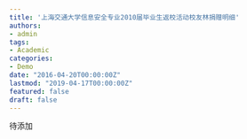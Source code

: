 ```yaml
---
title: '上海交通大学信息安全专业2010届毕业生返校活动校友林捐赠明细'
authors:
- admin
tags:
- Academic
categories:
- Demo
date: "2016-04-20T00:00:00Z"
lastmod: "2019-04-17T00:00:00Z"
featured: false
draft: false
---
```

待添加
